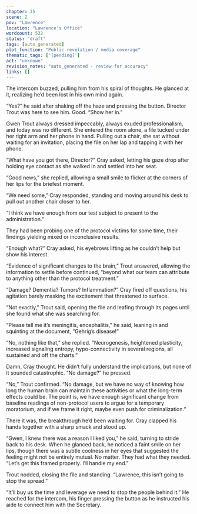 ```yaml
---
chapter: 35
scene: 2
pov: "Lawrence"
location: "Lawrence's Office"
wordcount: 532
status: "draft"
tags: [auto_generated]
plot_function: "Public revelation / media coverage"
thematic_tags: ['[pending]']
act: "unknown"
revision_notes: "auto_generated - review for accuracy"
links: []
---
```


The intercom buzzed, pulling him from his spiral of thoughts. He glanced at it, realizing he’d been lost in his own mind again. 

“Yes?” he said after shaking off the haze and pressing the button. Director Trout was here to see him. Good. “Show her in.” 

Gwen Trout always dressed impeccably, always exuded professionalism, and today was no different. She entered the room alone, a file tucked under her right arm and her phone in hand. Pulling out a chair, she sat without waiting for an invitation, placing the file on her lap and tapping it with her phone. 

“What have you got there, Director?” Cray asked, letting his gaze drop after holding eye contact as she walked in and settled into her seat. 

“Good news,” she replied, allowing a small smile to flicker at the corners of her lips for the briefest moment. 

“We need some,” Cray responded, standing and moving around his desk to pull out another chair closer to her. 

“I think we have enough from our test subject to present to the administration.” 

They had been probing one of the protocol victims for some time, their findings yielding mixed or inconclusive results. 

“Enough what?” Cray asked, his eyebrows lifting as he couldn’t help but show his interest. 

“Evidence of significant changes to the brain,” Trout answered, allowing the information to settle before continued, “beyond what our team can attribute to anything other than the protocol treatment.” 

“Damage? Dementia? Tumors? Inflammation?” Cray fired off questions, his agitation barely masking the excitement that threatened to surface. 

“Not exactly,” Trout said, opening the file and leafing through its pages until she found what she was searching for. 

“Please tell me it’s meningitis, encephalitis,” he said, leaning in and squinting at the document, “Gehrig’s disease!” 

“No, nothing like that,” she replied. “Neurogenesis, heightened plasticity, increased signaling entropy, hypo-connectivity in several regions, all sustained and off the charts.” 

Damn, Cray thought. He didn’t fully understand the implications, but none of it sounded catastrophic. “No damage?” he pressed. 

“No,” Trout confirmed. “No damage, but we have no way of knowing how long the human brain can maintain these activities or what the long-term effects could be. The point is, we have enough significant change from baseline readings of non-protocol users to argue for a temporary moratorium, and if we frame it right, maybe even push for criminalization.” 

There it was, the breakthrough he’d been waiting for. Cray clapped his hands together with a sharp smack and stood up. 

“Gwen, I knew there was a reason I liked you,” he said, turning to stride back to his desk. When he glanced back, he noticed a faint smile on her lips, though there was a subtle coolness in her eyes that suggested the feeling might not be entirely mutual. No matter. They had what they needed. “Let’s get this framed properly. I’ll handle my end.” 

Trout nodded, closing the file and standing. “Lawrence, this isn’t going to stop the spread.” 

“It’ll buy us the time and leverage we need to stop the people behind it.” He reached for the intercom, his finger pressing the button as he instructed his aide to connect him with the Secretary.
